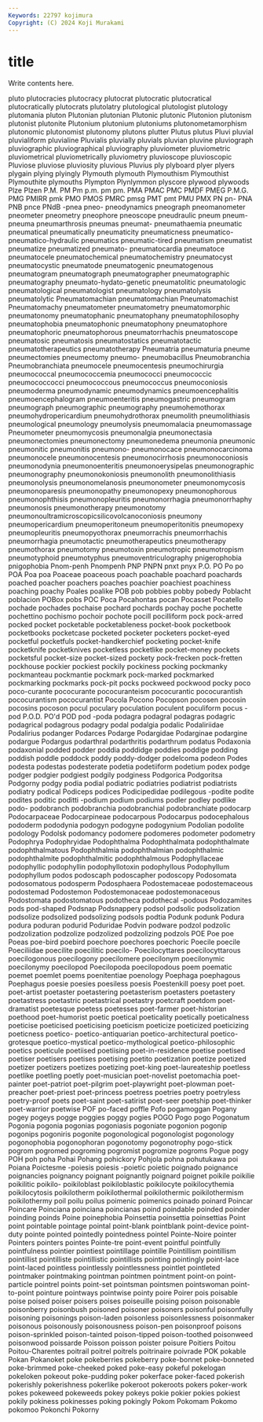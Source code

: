 ```yaml
---
Keywords: 22797 kojimura
Copyright: (C) 2024 Koji Murakami
---
```


# title

Write contents here.



 pluto plutocracies plutocracy plutocrat plutocratic plutocratical plutocratically plutocrats
plutolatry plutological plutologist plutology plutomania pluton Plutonian plutonian Plutonic plutonic
Plutonion plutonism plutonist plutonite Plutonium plutonium plutoniums plutonometamorphism plutonomic plutonomist
plutonomy plutons plutter Plutus plutus Pluvi pluvial pluvialiform pluvialine Pluvialis
pluvially pluvials pluvian pluvine pluviograph pluviographic pluviographical pluviography pluviometer pluviometric
pluviometrical pluviometrically pluviometry pluvioscope pluvioscopic Pluviose pluviose pluviosity pluvious Pluvius
ply plyboard plyer plyers plygain plying plyingly Plymouth plymouth Plymouthism
Plymouthist Plymouthite plymouths Plympton Plynlymmon plyscore plywood plywoods Plze Plzen
P.M. PM Pm p.m. pm pm. PMA PMAC PMC PMDF
PMEG P.M.G. PMG PMIRR pmk PMO PMOS PMRC pmsg PMT
pmt PMU PMX PN pn- PNA PNB pnce PNdB -pnea
pneo- pneodynamics pneograph pneomanometer pneometer pneometry pneophore pneoscope pneudraulic pneum
pneum- pneuma pneumarthrosis pneumas pneumat- pneumathaemia pneumatic pneumatical pneumatically pneumaticity
pneumaticness pneumatico- pneumatico-hydraulic pneumatics pneumatic-tired pneumatism pneumatist pneumatize pneumatized pneumato-
pneumatocardia pneumatoce pneumatocele pneumatochemical pneumatochemistry pneumatocyst pneumatocystic pneumatode pneumatogenic pneumatogenous
pneumatogram pneumatograph pneumatographer pneumatographic pneumatography pneumato-hydato-genetic pneumatolitic pneumatologic pneumatological pneumatologist
pneumatology pneumatolysis pneumatolytic Pneumatomachian pneumatomachian Pneumatomachist Pneumatomachy pneumatometer pneumatometry pneumatomorphic
pneumatonomy pneumatophanic pneumatophany pneumatophilosophy pneumatophobia pneumatophonic pneumatophony pneumatophore pneumatophoric pneumatophorous
pneumatorrhachis pneumatoscope pneumatosic pneumatosis pneumatostatics pneumatotactic pneumatotherapeutics pneumatotherapy Pneumatria pneumaturia
pneume pneumectomies pneumectomy pneumo- pneumobacillus Pneumobranchia Pneumobranchiata pneumocele pneumocentesis pneumochirurgia
pneumococcal pneumococcemia pneumococci pneumococcic pneumococcocci pneumococcous pneumococcus pneumoconiosis pneumoderma pneumodynamic
pneumodynamics pneumoencephalitis pneumoencephalogram pneumoenteritis pneumogastric pneumogram pneumograph pneumographic pneumography pneumohemothorax
pneumohydropericardium pneumohydrothorax pneumolith pneumolithiasis pneumological pneumology pneumolysis pneumomalacia pneumomassage Pneumometer
pneumomycosis pneumonalgia pneumonectasia pneumonectomies pneumonectomy pneumonedema pneumonia pneumonic pneumonitic pneumonitis
pneumono- pneumonocace pneumonocarcinoma pneumonocele pneumonocentesis pneumonocirrhosis pneumonoconiosis pneumonodynia pneumonoenteritis pneumonoerysipelas
pneumonographic pneumonography pneumonokoniosis pneumonolith pneumonolithiasis pneumonolysis pneumonomelanosis pneumonometer pneumonomycosis pneumonoparesis
pneumonopathy pneumonopexy pneumonophorous pneumonophthisis pneumonopleuritis pneumonorrhagia pneumonorrhaphy pneumonosis pneumonotherapy pneumonotomy
pneumonoultramicroscopicsilicovolcanoconiosis pneumony pneumopericardium pneumoperitoneum pneumoperitonitis pneumopexy pneumopleuritis pneumopyothorax pneumorrachis pneumorrhachis
pneumorrhagia pneumotactic pneumotherapeutics pneumotherapy pneumothorax pneumotomy pneumotoxin pneumotropic pneumotropism pneumotyphoid
pneumotyphus pneumoventriculography pnigerophobia pnigophobia Pnom-penh Pnompenh PNP PNPN pnxt pnyx
P.O. PO Po po POA Poa poa Poaceae poaceous poach
poachable poachard poachards poached poacher poachers poaches poachier poachiest poachiness
poaching poachy Poales poalike POB pob pobbies pobby pobedy Poblacht
poblacion POBox pobs POC Poca Pocahontas pocan Pocasset Pocatello pochade
pochades pochaise pochard pochards pochay poche pochette pochettino pochismo pochoir
pochote pocill pocilliform pock pock-arred pocked pocket pocketable pocketableness pocket-book
pocketbook pocketbooks pocketcase pocketed pocketer pocketers pocket-eyed pocketful pocketfuls pocket-handkerchief
pocketing pocket-knife pocketknife pocketknives pocketless pocketlike pocket-money pockets pocketsful pocket-size
pocket-sized pockety pock-frecken pock-fretten pockhouse pockier pockiest pockily pockiness pocking
pockmanky pockmanteau pockmantie pockmark pock-marked pockmarked pockmarking pockmarks pock-pit pocks
pockweed pockwood pocky poco poco-curante pococurante pococuranteism pococurantic pococurantish pococurantism
pococurantist Pocola Pocono Pocopson pocosen pocosin pocosins pocoson pocul poculary
poculation poculent poculiform pocus -pod P.O.D. PO'd POD pod -poda
podagra podagral podagras podagric podagrical podagrous podagry podal podalgia podalic
Podaliriidae Podalirius podanger Podarces Podarge Podargidae Podarginae podargine podargue Podargus
podarthral podarthritis podarthrum podatus Podaxonia podaxonial podded podder poddia poddidge
poddies poddige podding poddish poddle poddock poddy poddy-dodger podelcoma podeon
Podes podesta podestas podesterate podetia podetiiform podetium podex podge podger
podgier podgiest podgily podginess Podgorica Podgoritsa Podgorny podgy podia podial
podiatric podiatries podiatrist podiatrists podiatry podical Podiceps podices Podicipedidae podilegous
-podite podite podites poditic poditti -podium podium podiums podler podley
podlike podo- podobranch podobranchia podobranchial podobranchiate podocarp Podocarpaceae Podocarpineae podocarpous
Podocarpus podocephalous pododerm pododynia podogyn podogyne podogynium Podolian podolite podology
Podolsk podomancy podomere podomeres podometer podometry Podophrya Podophryidae Podophthalma Podophthalmata
podophthalmate podophthalmatous Podophthalmia podophthalmian podophthalmic podophthalmite podophthalmitic podophthalmous Podophyllaceae podophyllic
podophyllin podophyllotoxin podophyllous Podophyllum podophyllum podos podoscaph podoscapher podoscopy Podosomata
podosomatous podosperm Podosphaera Podostemaceae podostemaceous podostemad Podostemon Podostemonaceae podostemonaceous Podostomata
podostomatous podotheca podothecal -podous Podozamites pods pod-shaped Podsnap Podsnappery podsol
podsolic podsolization podsolize podsolized podsolizing podsols podtia Podunk podunk Podura
podura poduran podurid Poduridae Podvin podware podzol podzolic podzolization podzolize
podzolized podzolizing podzols POE Poe poe Poeas poe-bird poebird poechore
poechores poechoric Poecile poecile Poeciliidae poecilite poecilitic poecilo- Poecilocyttares poecilocyttarous
poecilogonous poecilogony poecilomere poecilonym poecilonymic poecilonymy poecilopod Poecilopoda poecilopodous poem
poematic poemet poemlet poems poenitentiae poenology Poephaga poephagous Poephagus poesie
poesies poesiless poesis Poestenkill poesy poet poet. poet-artist poetaster poetastering
poetasterism poetasters poetastery poetastress poetastric poetastrical poetastry poetcraft poetdom poet-dramatist
poetesque poetess poetesses poet-farmer poet-historian poethood poet-humorist poetic poetical poeticality
poetically poeticalness poeticise poeticised poeticising poeticism poeticize poeticized poeticizing poeticness
poetico- poetico-antiquarian poetico-architectural poetico-grotesque poetico-mystical poetico-mythological poetico-philosophic poetics poeticule poetiised
poetiising poet-in-residence poetise poetised poetiser poetisers poetises poetising poetito poetization
poetize poetized poetizer poetizers poetizes poetizing poet-king poet-laureateship poetless poetlike
poetling poetly poet-musician poet-novelist poetomachia poet-painter poet-patriot poet-pilgrim poet-playwright poet-plowman
poet-preacher poet-priest poet-princess poetress poetries poetry poetryless poetry-proof poets poet-saint
poet-satirist poet-seer poetship poet-thinker poet-warrior poetwise POF po-faced poffle Pofo
pogamoggan Pogany pogey pogeys pogge poggies poggy pogies POGO Pogo
pogo Pogonatum Pogonia pogonia pogonias pogoniasis pogoniate pogonion pogonip pogonips
pogoniris pogonite pogonological pogonologist pogonology pogonophobia pogonophoran pogonotomy pogonotrophy pogo-stick
pogrom pogromed pogroming pogromist pogromize pogroms Pogue pogy POH poh
poha Pohai Pohang pohickory Pohjola pohna pohutukawa poi Poiana Poictesme
-poiesis poiesis -poietic poietic poignado poignance poignancies poignancy poignant poignantly
poignard poignet poikile poikilie poikilitic poikilo- poikiloblast poikiloblastic poikilocyte poikilocythemia
poikilocytosis poikilotherm poikilothermal poikilothermic poikilothermism poikilothermy poil poilu poilus poimenic
poimenics poinado poinard Poincar Poincare Poinciana poinciana poincianas poind poindable
poinded poinder poinding poinds Poine poinephobia Poinsettia poinsettia poinsettias Point
point pointable pointage pointal point-blank pointblank point-device point-duty pointe pointed
pointedly pointedness pointel Pointe-Noire pointer Pointers pointers pointes Pointe-tre point-event
pointful pointfully pointfulness pointier pointiest pointillage pointille Pointillism pointillism pointillist
pointilliste pointillistic pointillists pointing pointingly point-lace point-laced pointless pointlessly pointlessness
pointlet pointleted pointmaker pointmaking pointman pointmen pointment point-on point-particle pointrel
points point-set pointsman pointsmen pointswoman point-to-point pointure pointways pointwise pointy
poire Poirer pois poisable poise poised poiser poisers poises poiseuille
poising poison poisonable poisonberry poisonbush poisoned poisoner poisoners poisonful poisonfully
poisoning poisonings poison-laden poisonless poisonlessness poisonmaker poisonous poisonously poisonousness poison-pen
poisonproof poisons poison-sprinkled poison-tainted poison-tipped poison-toothed poisonweed poisonwood poissarde Poisson
poisson poister poisure Poitiers Poitou Poitou-Charentes poitrail poitrel poitrels poitrinaire
poivrade POK pokable Pokan Pokanoket poke pokeberries pokeberry poke-bonnet poke-bonneted
poke-brimmed poke-cheeked poked poke-easy pokeful pokelogan pokeloken pokeout poke-pudding poker
pokerface poker-faced pokerish pokerishly pokerishness pokerlike pokeroot pokeroots pokers poker-work
pokes pokeweed pokeweeds pokey pokeys pokie pokier pokies pokiest pokily
pokiness pokinesses poking pokingly Pokom Pokomam Pokomo pokomoo Pokonchi Pokorny
